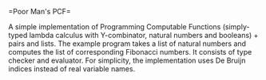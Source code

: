 =Poor Man's PCF=

A simple implementation of Programming Computable Functions (simply-typed
lambda calculus with Y-combinator, natural numbers and booleans) + pairs and
lists. The example program takes a list of natural numbers and computes the
list of corresponding Fibonacci numbers. It consists of type checker and
evaluator. For simplicity, the implementation uses De Bruijn indices instead
of real variable names.
